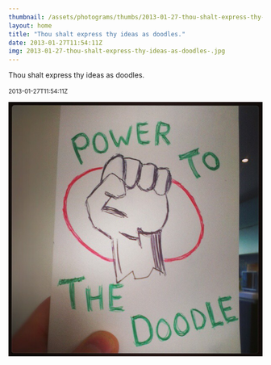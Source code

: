 ```yaml
---
thumbnail: /assets/photograms/thumbs/2013-01-27-thou-shalt-express-thy-ideas-as-doodles-.jpg
layout: home
title: "Thou shalt express thy ideas as doodles."
date: 2013-01-27T11:54:11Z
img: 2013-01-27-thou-shalt-express-thy-ideas-as-doodles-.jpg
---
```


Thou shalt express thy ideas as doodles.

<small>2013-01-27T11:54:11Z</small>

![Thou shalt express thy ideas as doodles.](/assets/photograms/original/2013-01-27-thou-shalt-express-thy-ideas-as-doodles-.jpg)
